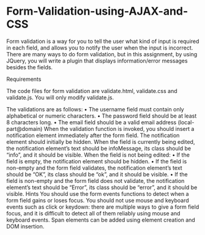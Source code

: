 # Form-Validation-using-AJAX-and-CSS

Form validation is a way for you to tell the user what kind of input is required in each field, and allows you to notify the user when the input is incorrect. There are many ways to do form validation, but in this assignment, by using JQuery, you will write a plugin that displays information/error messages besides the fields. 

Requirements

The code files for form validation are validate.html, validate.css and validate.js. You will only modify validate.js.

The validations are as follows:
•	The username field must contain only alphabetical or numeric characters.
•	The password field should be at least 8 characters long.
•	The email field should be a valid email address (local-part@domain)
When the validation function is invoked, you should insert a <span> notification element immediately after the form field. The notification element should initially be hidden.
When the field is currently being edited, the notification element’s text should be infoMessage, its class should be “info”, and it should be visible.
When the field is not being edited:
•	If the field is empty, the notification element should be hidden.
•	If the field is non-empty and the form field validates, the notification element’s text should be “OK”, its class should be “ok”, and it should be visible.
•	If the field is non-empty and the form field does not validate, the notification element’s text should be “Error”, its class should be “error”, and it should be visible.
Hints
You should use the form events functions to detect when a form field gains or loses focus. You should not use mouse and keyboard events such as click or keydown: there are multiple ways to give a form field focus, and it is difficult to detect all of them reliably using mouse and keyboard events.
Span elements can be added using element creation and DOM insertion.

